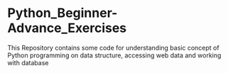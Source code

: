 # Python_Beginner-Advance_Exercises
This Repository contains some code for understanding basic concept of Python programming on data structure, accessing web data and working with database

